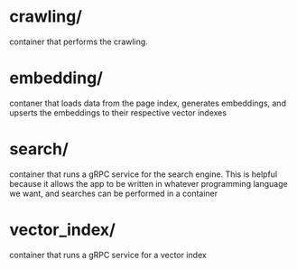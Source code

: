 # crawling/

container that performs the crawling. 

# embedding/ 

contaner that loads data from the page index, generates embeddings, and upserts the embeddings to their respective vector indexes

# search/ 

container that runs a gRPC service for the search engine. This is helpful because it allows the app to be written in whatever programming language we want, and searches can be performed in a container


# vector_index/
container that runs a gRPC service for a vector index